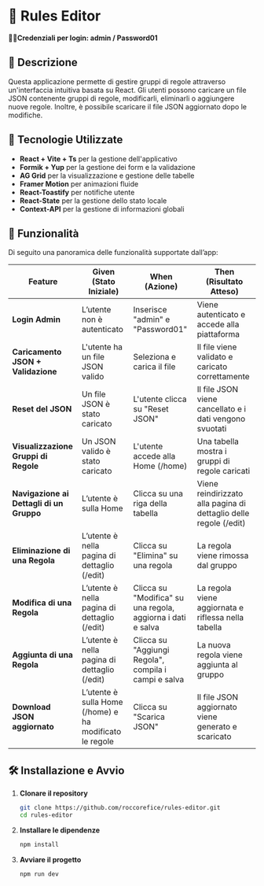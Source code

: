 # 📌 Rules Editor


🚨🚩**Credenziali per login: admin / Password01**
 

## 📜 Descrizione
Questa applicazione permette di gestire gruppi di regole attraverso un'interfaccia intuitiva basata su React. Gli utenti possono caricare un file JSON contenente gruppi di regole, modificarli, eliminarli o aggiungere nuove regole. Inoltre, è possibile scaricare il file JSON aggiornato dopo le modifiche.

## 🚀 Tecnologie Utilizzate
- **React + Vite + Ts** per la gestione dell'applicativo
- **Formik + Yup** per la gestione dei form e la validazione
- **AG Grid** per la visualizzazione e gestione delle tabelle
- **Framer Motion** per animazioni fluide
- **React-Toastify** per notifiche utente
- **React-State** per la gestione dello stato locale
- **Context-API** per la gestione di informazioni globali

## 📌 Funzionalità
Di seguito una panoramica delle funzionalità supportate dall’app:

| **Feature**                    | **Given (Stato Iniziale)** | **When (Azione)** | **Then (Risultato Atteso)** |
|---------------------------------|---------------------------|-------------------|----------------------------|
| **Login Admin**                 | L’utente non è autenticato | Inserisce "admin" e "Password01" | Viene autenticato e accede alla piattaforma |
| **Caricamento JSON + Validazione** | L'utente ha un file JSON valido | Seleziona e carica il file | Il file viene validato e caricato correttamente |
| **Reset del JSON**               | Un file JSON è stato caricato | L'utente clicca su "Reset JSON" | Il file JSON viene cancellato e i dati vengono svuotati |
| **Visualizzazione Gruppi di Regole** | Un JSON valido è stato caricato | L'utente accede alla Home (/home) | Una tabella mostra i gruppi di regole caricati |
| **Navigazione ai Dettagli di un Gruppo** | L’utente è sulla Home | Clicca su una riga della tabella | Viene reindirizzato alla pagina di dettaglio delle regole (/edit) |
| **Eliminazione di una Regola** | L’utente è nella pagina di dettaglio (/edit) | Clicca su "Elimina" su una regola | La regola viene rimossa dal gruppo |
| **Modifica di una Regola** | L’utente è nella pagina di dettaglio (/edit) | Clicca su "Modifica" su una regola, aggiorna i dati e salva | La regola viene aggiornata e riflessa nella tabella |
| **Aggiunta di una Regola** | L’utente è nella pagina di dettaglio (/edit) | Clicca su "Aggiungi Regola", compila i campi e salva | La nuova regola viene aggiunta al gruppo |
| **Download JSON aggiornato** | L’utente è sulla Home (/home) e ha modificato le regole | Clicca su "Scarica JSON" | Il file JSON aggiornato viene generato e scaricato |


## 🛠 Installazione e Avvio

1. **Clonare il repository**
   ```sh
   git clone https://github.com/roccorefice/rules-editor.git
   cd rules-editor

2. **Installare le dipendenze**
   ```sh
   npm install

3. **Avviare il progetto**
   ```sh
   npm run dev
